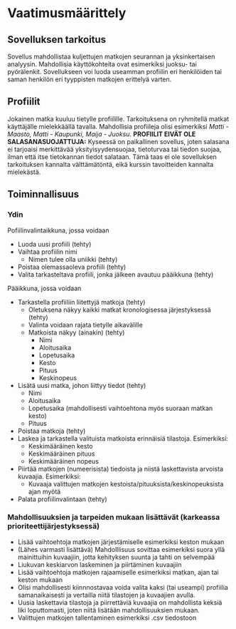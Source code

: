 # Vaatimusmäärittely

## Sovelluksen tarkoitus

Sovellus mahdollistaa kuljettujen matkojen seurannan ja yksinkertaisen analyysin. Mahdollisia käyttökohteita ovat esimerkiksi juoksu- tai pyörälenkit. Sovellukseen voi luoda useamman profiilin eri henkilöiden tai saman henkilön eri tyyppisten matkojen erittelyä varten.

## Profiilit

Jokainen matka kuuluu tietylle profiilille. Tarkoituksena on ryhmitellä matkat käyttäjälle mielekkäällä tavalla. Mahdollisia profiileja olisi esimerkiksi *Matti - Maasto, Matti - Kaupunki, Maija - Juoksu*. **PROFIILIT EIVÄT OLE SALASANASUOJATTUJA:** Kyseessä on paikallinen sovellus, joten salasana ei tarjoaisi merkittävää yksityisyydensuojaa, tietoturvaa tai tiedon suojaa, ilman että itse tietokannan tiedot salataan. Tämä taas ei ole sovelluksen tarkoituksen kannalta välttämätöntä, eikä kurssin tavoitteiden kannalta mielekästä.

## Toiminnallisuus

### Ydin

Pofiilinvalintaikkuna, jossa voidaan
 - Luoda uusi profiili (tehty)
 - Vaihtaa profiilin nimi
	 - Nimen tulee olla uniikki (tehty)
 - Poistaa olemassaoleva profiili (tehty)
 - Valita tarkasteltava profiili, jonka jälkeen avautuu pääikkuna (tehty)

Pääikkuna, jossa voidaan
 - Tarkastella profiiliin liitettyjä matkoja (tehty)
	 - Oletuksena näkyy kaikki matkat kronologisessa järjestyksessä (tehty)
    - Valinta voidaan rajata tietylle aikavälille
	 - Matkoista näkyy (ainakin) (tehty)
		 - Nimi
		 - Aloitusaika
		 - Lopetusaika
		 - Kesto
		 - Pituus
		 - Keskinopeus
 - Lisätä uusi matka, johon liittyy tiedot (tehty)
	 - Nimi
	 - Aloitusaika
	 - Lopetusaika (mahdollisesti vaihtoehtona myös suoraan matkan kesto)
	 - Pituus
 - Poistaa matkoja (tehty)
 - Laskea ja tarkastella valituista matkoista erinnäisiä tilastoja. Esimerkiksi:
	 - Keskimääräinen kesto
	 - Keskimääräinen pituus
	 - Keskimääräinen nopeus
 - Piirtää matkojen (numeerisista) tiedoista ja niistä laskettavista arvoista kuvaajia. Esimerkiksi:
	 - Kuvaaja valittujen matkojen kestoista/pituuksista/keskinopeuksista ajan myötä
 - Palata profiilinvalintaan (tehty)

### Mahdollisuuksien ja tarpeiden mukaan lisättävät (karkeassa prioriteettijärjestyksessä)

 - Lisää vaihtoehtoja matkojen järjestämiselle esimerkiksi keston mukaan
 - (Lähes varmasti lisättävä) Mahdolllisuus sovittaa esimerkiksi suora yllä mainittuihin kuvaajiin, jotta kehityksen suunta ja tahti on selvempää
 - Liukuvan keskiarvon laskeminen ja piirtäminen kuvaajiin
 - Lisää vaihtoehtoja matkojen rajaamiselle esimerkiksi matkan, ajan tai keston mukaan
 - Olisi mahdollisesti kiinnnostavaa voida valita kaksi (tai useampi) profiilia samanaikaisesti ja vertailla niitä tilastojen ja kuvaajien avulla.
 - Uusia laskettavia tilastoja ja piirrettäviä kuvaajia on mahdollista keksiä liki loputtomasti, joten niitä lisätään mahdollisuuksien mukaan.
 - Valittujen matkojen tallentaminen esimerkiksi .csv tiedostoon
